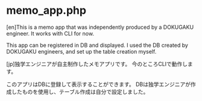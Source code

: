 # memo_app.php

[en]This is a memo app that was independently produced by a DOKUGAKU engineer.
It works with CLI for now.

This app can be registered in DB and displayed.
I used the DB created by DOKUGAKU engineers, and set up the table creation myself.

[jp]独学エンジニアが自主制作したメモアプリです。
今のところCLIで動作します。

このアプリはDBに登録して表示することができます。
DBは独学エンジニアが作成したものを使用し、テーブル作成は自分で設定しました。
